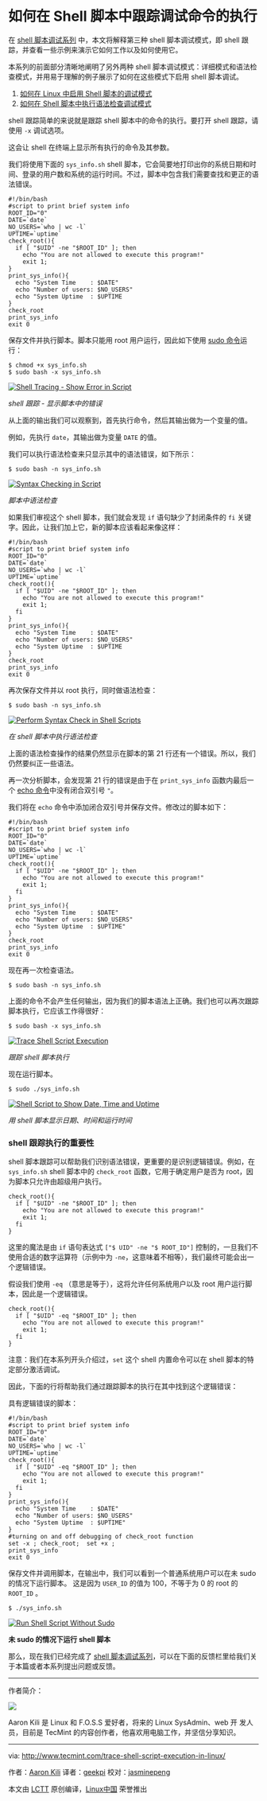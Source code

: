 如何在 Shell 脚本中跟踪调试命令的执行
============================================================

在 [shell 脚本调试系列][3] 中，本文将解释第三种 shell 脚本调试模式，即 shell 跟踪，并查看一些示例来演示它如何工作以及如何使用它。

本系列的前面部分清晰地阐明了另外两种 shell 脚本调试模式：详细模式和语法检查模式，并用易于理解的例子展示了如何在这些模式下启用 shell 脚本调试。

1.  [如何在 Linux 中启用 Shell 脚本的调试模式][1]
2.  [如何在 Shell 脚本中执行语法检查调试模式][2]

shell 跟踪简单的来说就是跟踪 shell 脚本中的命令的执行。要打开 shell 跟踪，请使用 `-x` 调试选项。

这会让 shell 在终端上显示所有执行的命令及其参数。

我们将使用下面的 `sys_info.sh` shell 脚本，它会简要地打印出你的系统日期和时间、登录的用户数和系统的运行时间。不过，脚本中包含我们需要查找和更正的语法错误。

```
#!/bin/bash
#script to print brief system info
ROOT_ID="0"
DATE=`date`
NO_USERS=`who | wc -l`
UPTIME=`uptime`
check_root(){
  if [ "$UID" -ne "$ROOT_ID" ]; then
    echo "You are not allowed to execute this program!"
    exit 1;    
}
print_sys_info(){
  echo "System Time    : $DATE"
  echo "Number of users: $NO_USERS"
  echo "System Uptime  : $UPTIME
}
check_root
print_sys_info
exit 0
```

保存文件并执行脚本。脚本只能用 root 用户运行，因此如下使用 [sudo 命令][4]运行：

```
$ chmod +x sys_info.sh
$ sudo bash -x sys_info.sh
```

[
 ![Shell Tracing - Show Error in Script](http://www.tecmint.com/wp-content/uploads/2016/12/Shell-Tracing-Errors.png) 
][5]

*shell 跟踪 - 显示脚本中的错误*

从上面的输出我们可以观察到，首先执行命令，然后其输出做为一个变量的值。

例如，先执行 `date`，其输出做为变量 `DATE` 的值。

我们可以执行语法检查来只显示其中的语法错误，如下所示：

```
$ sudo bash -n sys_info.sh 
```

[
 ![Syntax Checking in Script](http://www.tecmint.com/wp-content/uploads/2016/12/Syntax-Checking-in-Script.png) 
][6]

*脚本中语法检查*

如果我们审视这个 shell 脚本，我们就会发现 `if`  语句缺少了封闭条件的 `fi` 关键字。因此，让我们加上它，新的脚本应该看起来像这样：

```
#!/bin/bash
#script to print brief system info
ROOT_ID="0"
DATE=`date`
NO_USERS=`who | wc -l`
UPTIME=`uptime`
check_root(){
  if [ "$UID" -ne "$ROOT_ID" ]; then
    echo "You are not allowed to execute this program!"
    exit 1;
  fi    
}
print_sys_info(){
  echo "System Time    : $DATE" 
  echo "Number of users: $NO_USERS"
  echo "System Uptime  : $UPTIME
}
check_root
print_sys_info
exit 0
```

再次保存文件并以 root 执行，同时做语法检查：

```
$ sudo bash -n sys_info.sh
```
[
 ![Perform Syntax Check in Shell Scripts](http://www.tecmint.com/wp-content/uploads/2016/12/Syntax-Check-in-Shell-Scripts.png) 
][7]

*在 shell 脚本中执行语法检查*

上面的语法检查操作的结果仍然显示在脚本的第 21 行还有一个错误。所以，我们仍然要纠正一些语法。

再一次分析脚本，会发现第 21 行的错误是由于在 `print_sys_info` 函数内最后一个 [echo 命令][8]中没有闭合双引号 `"`。

我们将在 `echo` 命令中添加闭合双引号并保存文件。修改过的脚本如下：

```
#!/bin/bash
#script to print brief system info
ROOT_ID="0"
DATE=`date`
NO_USERS=`who | wc -l`
UPTIME=`uptime`
check_root(){
  if [ "$UID" -ne "$ROOT_ID" ]; then
    echo "You are not allowed to execute this program!"
    exit 1;
  fi
}
print_sys_info(){
  echo "System Time    : $DATE"
  echo "Number of users: $NO_USERS"
  echo "System Uptime  : $UPTIME"
}
check_root
print_sys_info
exit 0
```

现在再一次检查语法。

```
$ sudo bash -n sys_info.sh
```

上面的命令不会产生任何输出，因为我们的脚本语法上正确。我们也可以再次跟踪脚本执行，它应该工作得很好：

```
$ sudo bash -x sys_info.sh
```
[
 ![Trace Shell Script Execution](http://www.tecmint.com/wp-content/uploads/2016/12/Trace-Shell-Execution.png) 
][9]

*跟踪 shell 脚本执行*

现在运行脚本。

```
$ sudo ./sys_info.sh
```
[
 ![Shell Script to Show Date, Time and Uptime](http://www.tecmint.com/wp-content/uploads/2016/12/Script-to-Show-Date-and-Uptime.png) 
][10]

*用 shell 脚本显示日期、时间和运行时间*

### shell 跟踪执行的重要性

shell 脚本跟踪可以帮助我们识别语法错误，更重要的是识别逻辑错误。例如，在 `sys_info.sh` shell 脚本中的 `check_root` 函数，它用于确定用户是否为 root，因为脚本只允许由超级用户执行。

```
check_root(){
  if [ "$UID" -ne "$ROOT_ID" ]; then
    echo "You are not allowed to execute this program!"
    exit 1;
  fi
}
```

这里的魔法是由 `if` 语句表达式 `["$ UID" -ne "$ ROOT_ID"]` 控制的，一旦我们不使用合适的数字运算符（示例中为 `-ne`，这意味着不相等），我们最终可能会出一个逻辑错误。

假设我们使用 `-eq` （意思是等于），这将允许任何系统用户以及 root 用户运行脚本，因此是一个逻辑错误。

```
check_root(){
  if [ "$UID" -eq "$ROOT_ID" ]; then
    echo "You are not allowed to execute this program!"
    exit 1;
  fi
}
```

注意：我们在本系列开头介绍过，`set` 这个 shell 内置命令可以在 shell 脚本的特定部分激活调试。

因此，下面的行将帮助我们通过跟踪脚本的执行在其中找到这个逻辑错误：

具有逻辑错误的脚本：

```
#!/bin/bash
#script to print brief system info
ROOT_ID="0"
DATE=`date`
NO_USERS=`who | wc -l`
UPTIME=`uptime`
check_root(){
  if [ "$UID" -eq "$ROOT_ID" ]; then
    echo "You are not allowed to execute this program!"
    exit 1;
  fi
}
print_sys_info(){
  echo "System Time    : $DATE"
  echo "Number of users: $NO_USERS"
  echo "System Uptime  : $UPTIME"
}
#turning on and off debugging of check_root function
set -x ; check_root;  set +x ;
print_sys_info
exit 0
```

保存文件并调用脚本，在输出中，我们可以看到一个普通系统用户可以在未 sudo 的情况下运行脚本。 这是因为 `USER_ID` 的值为 100，不等于为 0 的 root 的 `ROOT_ID` 。

```
$ ./sys_info.sh
```
[
 ![Run Shell Script Without Sudo](http://www.tecmint.com/wp-content/uploads/2016/12/Run-Shell-Script-Without-Sudo.png) 
][11]

**未 sudo 的情况下运行 shell 脚本**

那么，现在我们已经完成了 [shell 脚本调试系列][12]，可以在下面的反馈栏里给我们关于本篇或者本系列提出问题或反馈。

--------------------------------------------------------------------------------

作者简介：

![](http://1.gravatar.com/avatar/4e444ab611c7b8c7bcb76e58d2e82ae0?s=128&d=blank&r=g)

Aaron Kili 是 Linux 和 F.O.S.S 爱好者，将来的 Linux SysAdmin、web 开 发人员，目前是 TecMint 的内容创作者，他喜欢用电脑工作，并坚信分享知识。

--------------------------------------------------------------------------------

via: http://www.tecmint.com/trace-shell-script-execution-in-linux/

作者：[Aaron Kili][a]
译者：[geekpi](https://github.com/geekpi)
校对：[jasminepeng](https://github.com/jasminepeng)

本文由 [LCTT](https://github.com/LCTT/TranslateProject) 原创编译，[Linux中国](https://linux.cn/) 荣誉推出

[a]:http://www.tecmint.com/author/aaronkili/
[1]:https://linux.cn/article-8028-1.html
[2]:https://linux.cn/article-8045-1.html
[3]:https://linux.cn/article-8028-1.html
[4]:http://www.tecmint.com/su-vs-sudo-and-how-to-configure-sudo-in-linux/
[5]:http://www.tecmint.com/wp-content/uploads/2016/12/Shell-Tracing-Errors.png
[6]:http://www.tecmint.com/wp-content/uploads/2016/12/Syntax-Checking-in-Script.png
[7]:http://www.tecmint.com/wp-content/uploads/2016/12/Syntax-Check-in-Shell-Scripts.png
[8]:http://www.tecmint.com/echo-command-in-linux/
[9]:http://www.tecmint.com/wp-content/uploads/2016/12/Trace-Shell-Execution.png
[10]:http://www.tecmint.com/wp-content/uploads/2016/12/Script-to-Show-Date-and-Uptime.png
[11]:http://www.tecmint.com/wp-content/uploads/2016/12/Run-Shell-Script-Without-Sudo.png
[12]:https://linux.cn/article-8028-1.html
